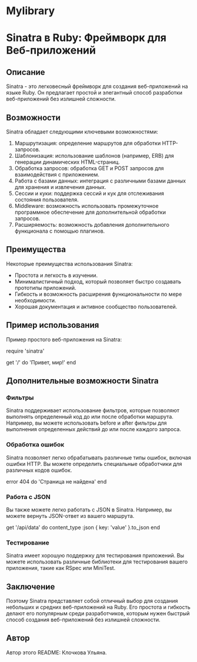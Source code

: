 # Mylibrary
# Sinatra в Ruby: Фреймворк для Веб-приложений

## Описание
Sinatra - это легковесный фреймворк для создания веб-приложений на языке Ruby. Он предлагает простой и элегантный способ разработки веб-приложений без излишней сложности.

## Возможности
Sinatra обладает следующими ключевыми возможностями:

1. Маршрутизация: определение маршрутов для обработки HTTP-запросов.
2. Шаблонизация: использование шаблонов (например, ERB) для генерации динамических HTML-страниц.
3. Обработка запросов: обработка GET и POST запросов для взаимодействия с приложением.
4. Работа с базами данных: интеграция с различными базами данных для хранения и извлечения данных.
5. Сессии и куки: поддержка сессий и кук для отслеживания состояния пользователя.
6. Middleware: возможность использовать промежуточное программное обеспечение для дополнительной обработки запросов.
7. Расширяемость: возможность добавления дополнительного функционала с помощью плагинов.

## Преимущества
Некоторые преимущества использования Sinatra:

- Простота и легкость в изучении.
- Минималистичный подход, который позволяет быстро создавать прототипы приложений.
- Гибкость и возможность расширения функциональности по мере необходимости.
- Хорошая документация и активное сообщество пользователей.

## Пример использования
Пример простого веб-приложения на Sinatra:

require 'sinatra'

get '/' do
  'Привет, мир!'
end

## Дополнительные возможности Sinatra

### Фильтры
Sinatra поддерживает использование фильтров, которые позволяют выполнять определенный код до или после обработки маршрута. Например, вы можете использовать before и after фильтры для выполнения определенных действий до или после каждого запроса.

### Обработка ошибок
Sinatra позволяет легко обрабатывать различные типы ошибок, включая ошибки HTTP. Вы можете определить специальные обработчики для различных кодов ошибок.

error 404 do
  'Страница не найдена'
end

### Работа с JSON
Вы также можете легко работать с JSON в Sinatra. Например, вы можете вернуть JSON-ответ из вашего маршрута.

get '/api/data' do
  content_type :json
  { key: 'value' }.to_json
end

### Тестирование
Sinatra имеет хорошую поддержку для тестирования приложений. Вы можете использовать различные библиотеки для тестирования вашего приложения, такие как RSpec или MiniTest.

## Заключение
Поэтому Sinatra представляет собой отличный выбор для создания небольших и средних веб-приложений на Ruby. Его простота и гибкость делают его популярным среди разработчиков, которым нужен быстрый способ создания веб-приложений без излишней сложности.

## Автор
Автор этого README: Клочкова Ульяна.

